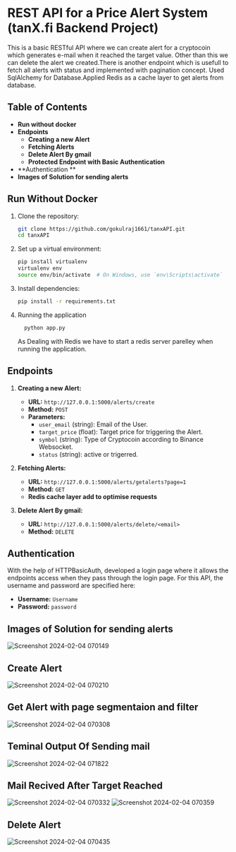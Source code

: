 # REST API for a Price Alert System (tanX.fi Backend Project)

This is a basic RESTful API where we can create alert for a cryptocoin which generates e-mail when it reached the target value.
Other than this we can delete the alert we created.There is another endpoint which is usefull to fetch all alerts with status and implemented with pagination concept.
Used SqlAlchemy for Database.Applied Redis as a cache layer to get alerts from database.
## Table of Contents

- **Run without docker**
- **Endpoints**
  - **Creating a new Alert**
  - **Fetching Alerts**
  - **Delete Alert By gmail**
  - **Protected Endpoint with Basic Authentication**
- **Authentication **
- **Images of Solution for sending alerts**



## Run Without Docker

1. Clone the repository:
    ```bash
    git clone https://github.com/gokulraj1661/tanxAPI.git
    cd tanxAPI
    ```

2. Set up a virtual environment:
    ```bash
    pip install virtualenv
    virtualenv env
    source env/bin/activate  # On Windows, use `env\Scripts\activate`
    ```

3. Install dependencies:
    ```bash
    pip install -r requirements.txt
    ```

4. Running the application

   ```bash
     python app.py

   ```
   As Dealing with Redis we have to start a redis server parelley when running the application.


## Endpoints

1. **Creating a new Alert:**

   - **URL:** `http://127.0.0.1:5000/alerts/create`
   - **Method:** `POST`
   - **Parameters:**
     - `user_email` (string): Email of the User.
     - `target_price` (float): Target price for triggering the Alert.
     - `symbol` (string): Type of Cryptocoin according to Binance Websocket.
     - `status` (string): active or trigerred.
       

2. **Fetching Alerts:**

   - **URL:** `http://127.0.0.1:5000/alerts/getalerts?page=1`
   - **Method:** `GET`
   - **Redis cache layer add to optimise requests**
3. **Delete Alert By gmail:**

   - **URL:** `http://127.0.0.1:5000/alerts/delete/<email>`
   - **Method:** `DELETE`


## Authentication 

With the help of HTTPBasicAuth, developed a login page where it allows the endpoints access when they pass through the login page. For this API, the username and password are specified here:

- **Username:** `Username`
- **Password:** `password`


## Images of Solution for sending alerts
![Screenshot 2024-02-04 070149](https://github.com/gokulraj1661/tanxAPI/assets/90254712/06d651ce-d452-4ec8-884f-2c803bc91215)
## Create Alert
![Screenshot 2024-02-04 070210](https://github.com/gokulraj1661/tanxAPI/assets/90254712/c3998f44-a775-4285-92f8-b60fdd7eb8a7)
## Get Alert with page segmentaion and filter
![Screenshot 2024-02-04 070308](https://github.com/gokulraj1661/tanxAPI/assets/90254712/23daffc7-3ad4-44c1-b9b6-bef42b355404)
## Teminal Output Of Sending mail
![Screenshot 2024-02-04 071822](https://github.com/gokulraj1661/tanxAPI/assets/90254712/f8db37db-c1d8-4ecb-8ffb-badd748b56d8)
## Mail Recived After Target Reached
![Screenshot 2024-02-04 070332](https://github.com/gokulraj1661/tanxAPI/assets/90254712/6632c04c-aa80-4efc-b073-b194dce5b066)
![Screenshot 2024-02-04 070359](https://github.com/gokulraj1661/tanxAPI/assets/90254712/e9c44fca-669c-4196-ad46-60977f8aaa06)
## Delete Alert
![Screenshot 2024-02-04 070435](https://github.com/gokulraj1661/tanxAPI/assets/90254712/9c4e26c9-346f-4100-bd7a-d013dc6801d9)


